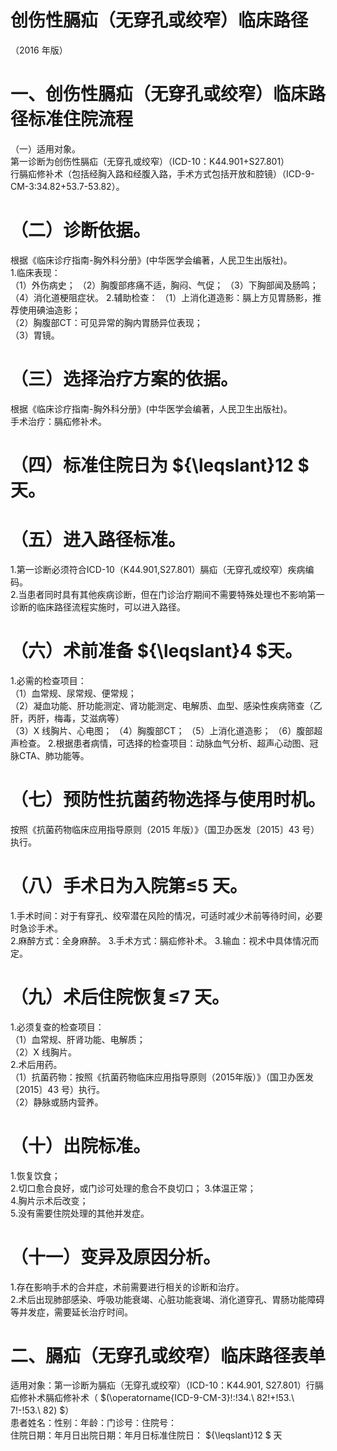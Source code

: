 # 创伤性膈疝（无穿孔或绞窄）临床路径  
（2016 年版）  
# 一、创伤性膈疝（无穿孔或绞窄）临床路径标准住院流程  
（一）适用对象。  
第一诊断为创伤性膈疝（无穿孔或绞窄）（ICD-10：K44.901+S27.801）  
行膈疝修补术（包括经胸入路和经腹入路，手术方式包括开放和腔镜）（ICD-9-CM-3:34.82+53.7-53.82）。  
# （二）诊断依据。  
根据《临床诊疗指南-胸外科分册》(中华医学会编著，人民卫生出版社)。  
1.临床表现：  
（1）外伤病史； （2）胸腹部疼痛不适，胸闷、气促； （3）下胸部闻及肠鸣； （4）消化道梗阻症状。 2.辅助检查： （1）上消化道造影：膈上方见胃肠影，推荐使用碘油造影；  
（2）胸腹部CT：可见异常的胸内胃肠异位表现；  
（3）胃镜。  
# （三）选择治疗方案的依据。  
根据《临床诊疗指南-胸外科分册》(中华医学会编著，人民卫生出版社)。  
手术治疗：膈疝修补术。  
# （四）标准住院日为 ${\leqslant}12 $ 天。  
# （五）进入路径标准。  
1.第一诊断必须符合ICD-10（K44.901,S27.801）膈疝（无穿孔或绞窄）疾病编码。  
2.当患者同时具有其他疾病诊断，但在门诊治疗期间不需要特殊处理也不影响第一诊断的临床路径流程实施时，可以进入路径。  
# （六）术前准备 ${\leqslant}4 $天。  
1.必需的检查项目：  
（1）血常规、尿常规、便常规；  
（2）凝血功能、肝功能测定、肾功能测定、电解质、血型、感染性疾病筛查（乙肝，丙肝，梅毒，艾滋病等）  
（3）X 线胸片、心电图； （4）胸腹部CT； （5）上消化道造影； （6）腹部超声检查。 2.根据患者病情，可选择的检查项目：动脉血气分析、超声心动图、冠脉CTA、肺功能等。  
# （七）预防性抗菌药物选择与使用时机。  
按照《抗菌药物临床应用指导原则（2015 年版）》（国卫办医发〔2015〕43 号）执行。  
# （八）手术日为入院第≤5 天。  
1.手术时间：对于有穿孔、绞窄潜在风险的情况，可适时减少术前等待时间，必要时急诊手术。  
2.麻醉方式：全身麻醉。 3.手术方式：膈疝修补术。 3.输血：视术中具体情况而定。  
# （九）术后住院恢复≤7 天。  
1.必须复查的检查项目：  
（1）血常规、肝肾功能、电解质；  
（2）X 线胸片。  
2.术后用药。  
（1）抗菌药物：按照《抗菌药物临床应用指导原则（2015年版）》（国卫办医发〔2015〕43 号）执行。  
（2）静脉或肠内营养。  
# （十）出院标准。  
1.恢复饮食；  
2.切口愈合良好，或门诊可处理的愈合不良切口； 3.体温正常；  
4.胸片示术后改变；  
5.没有需要住院处理的其他并发症。  
# （十一）变异及原因分析。  
1.存在影响手术的合并症，术前需要进行相关的诊断和治疗。  
2.术后出现肺部感染、呼吸功能衰竭、心脏功能衰竭、消化道穿孔、胃肠功能障碍等并发症，需要延长治疗时间。  
# 二、膈疝（无穿孔或绞窄）临床路径表单  
适用对象：第一诊断为膈疝（无穿孔或绞窄）（ICD-10：K44.901, S27.801）行膈疝修补术膈疝修补术（ $(\operatorname{ICD-9-CM-3}\!:\!34.\ 82\!+\!53.\ 7\!-\!53.\ 82) $）  
患者姓名：性别：年龄：门诊号：住院号：  
住院日期：年月日出院日期：年月日标准住院日： ${\leqslant}12 $ 天  
